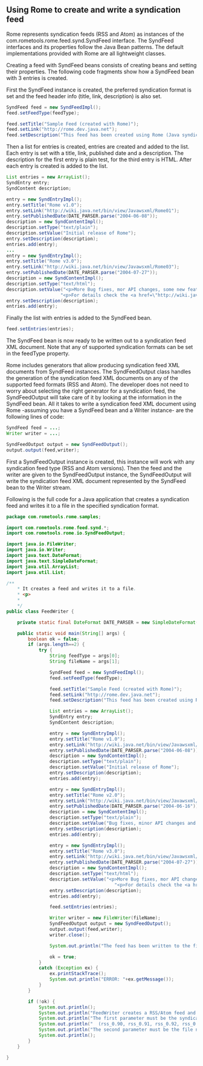 ## Using Rome to create and write a syndication feed

Rome represents syndication feeds (RSS and Atom) as instances of the
com.rometools.rome.feed.synd.SyndFeed interface. The SyndFeed interfaces
and its properties follow the Java Bean patterns. The default
implementations provided with Rome are all lightweight classes.

Creating a feed with SyndFeed beans consists of creating beans and
setting their properties. The following code fragments show how a
SyndFeed bean with 3 entries is created.

First the SyndFeed instance is created, the preferred syndication format
is set and the feed header info (title, link, description) is also set.

```java
SyndFeed feed = new SyndFeedImpl();
feed.setFeedType(feedType);

feed.setTitle("Sample Feed (created with Rome)");
feed.setLink("http://rome.dev.java.net");
feed.setDescription("This feed has been created using Rome (Java syndication utilities");
```

Then a list for entries is created, entries are created and added to the
list. Each entry is set with a title, link, published date and a
description. The description for the first entry is plain test, for the
third entry is HTML. After each entry is created is added to the list.

```java
List entries = new ArrayList();
SyndEntry entry;
SyndContent description;

entry = new SyndEntryImpl();
entry.setTitle("Rome v1.0");
entry.setLink("http://wiki.java.net/bin/view/Javawsxml/Rome01");
entry.setPublishedDate(DATE_PARSER.parse("2004-06-08"));
description = new SyndContentImpl();
description.setType("text/plain");
description.setValue("Initial release of Rome");
entry.setDescription(description);
entries.add(entry);
...
entry = new SyndEntryImpl();
entry.setTitle("Rome v3.0");
entry.setLink("http://wiki.java.net/bin/view/Javawsxml/Rome03");
entry.setPublishedDate(DATE_PARSER.parse("2004-07-27"));
description = new SyndContentImpl();
description.setType("text/html");
description.setValue("<p>More Bug fixes, mor API changes, some new features and some Unit testing</p>"+
                    "<p>For details check the <a href=\"http://wiki.java.net/bin/view/Javawsxml/RomeChangesLog#RomeV03\">Changes Log</a></p>");
entry.setDescription(description);
entries.add(entry);
```

Finally the list with entries is added to the SyndFeed bean.

```java
feed.setEntries(entries);
```

The SyndFeed bean is now ready to be written out to a syndication feed
XML document. Note that any of supported syndication formats can be set
in the feedType property.

Rome includes generators that allow producing syndication feed XML
documents from SyndFeed instances. The SyndFeedOutput class handles the
generation of the syndication feed XML documents on any of the supported
feed formats (RSS and Atom). The developer does not need to worry about
selecting the right generator for a syndication feed, the SyndFeedOutput
will take care of it by looking at the information in the SyndFeed bean.
All it takes to write a syndication feed XML document using Rome
-assuming you have a SyndFeed bean and a Writer instance- are the
following lines of code:

```java
SyndFeed feed = ...;
Writer writer = ...;

SyndFeedOutput output = new SyndFeedOutput();
output.output(feed,writer);
```

First a SyndFeedOutput instance is created, this instance will work with
any syndication feed type (RSS and Atom versions). Then the feed and the
writer are given to the SyndFeedOutput instance, the SyndFeedOutput will
write the syndication feed XML document represented by the SyndFeed bean
to the Writer stream.

Following is the full code for a Java application that creates a
syndication feed and writes it to a file in the specified syndication
format.

```java
package com.rometools.rome.samples;

import com.rometools.rome.feed.synd.*;
import com.rometools.rome.io.SyndFeedOutput;

import java.io.FileWriter;
import java.io.Writer;
import java.text.DateFormat;
import java.text.SimpleDateFormat;
import java.util.ArrayList;
import java.util.List;

/**
    * It creates a feed and writes it to a file.
    * <p>
    *
    */
public class FeedWriter {

    private static final DateFormat DATE_PARSER = new SimpleDateFormat("yyyy-MM-dd");

    public static void main(String[] args) {
        boolean ok = false;
        if (args.length==2) {
            try {
                String feedType = args[0];
                String fileName = args[1];

                SyndFeed feed = new SyndFeedImpl();
                feed.setFeedType(feedType);

                feed.setTitle("Sample Feed (created with Rome)");
                feed.setLink("http://rome.dev.java.net");
                feed.setDescription("This feed has been created using Rome (Java syndication utilities");

                List entries = new ArrayList();
                SyndEntry entry;
                SyndContent description;

                entry = new SyndEntryImpl();
                entry.setTitle("Rome v1.0");
                entry.setLink("http://wiki.java.net/bin/view/Javawsxml/Rome01");
                entry.setPublishedDate(DATE_PARSER.parse("2004-06-08"));
                description = new SyndContentImpl();
                description.setType("text/plain");
                description.setValue("Initial release of Rome");
                entry.setDescription(description);
                entries.add(entry);

                entry = new SyndEntryImpl();
                entry.setTitle("Rome v2.0");
                entry.setLink("http://wiki.java.net/bin/view/Javawsxml/Rome02");
                entry.setPublishedDate(DATE_PARSER.parse("2004-06-16"));
                description = new SyndContentImpl();
                description.setType("text/plain");
                description.setValue("Bug fixes, minor API changes and some new features");
                entry.setDescription(description);
                entries.add(entry);

                entry = new SyndEntryImpl();
                entry.setTitle("Rome v3.0");
                entry.setLink("http://wiki.java.net/bin/view/Javawsxml/Rome03");
                entry.setPublishedDate(DATE_PARSER.parse("2004-07-27"));
                description = new SyndContentImpl();
                description.setType("text/html");
                description.setValue("<p>More Bug fixes, mor API changes, some new features and some Unit testing</p>"+
                                        "<p>For details check the <a href=\"http://wiki.java.net/bin/view/Javawsxml/RomeChangesLog#RomeV03\">Changes Log</a></p>");
                entry.setDescription(description);
                entries.add(entry);

                feed.setEntries(entries);

                Writer writer = new FileWriter(fileName);
                SyndFeedOutput output = new SyndFeedOutput();
                output.output(feed,writer);
                writer.close();

                System.out.println("The feed has been written to the file ["+fileName+"]");

                ok = true;
            }
            catch (Exception ex) {
                ex.printStackTrace();
                System.out.println("ERROR: "+ex.getMessage());
            }
        }

        if (!ok) {
            System.out.println();
            System.out.println("FeedWriter creates a RSS/Atom feed and writes it to a file.");
            System.out.println("The first parameter must be the syndication format for the feed");
            System.out.println("  (rss_0.90, rss_0.91, rss_0.92, rss_0.93, rss_0.94, rss_1.0 rss_2.0 or atom_0.3)");
            System.out.println("The second parameter must be the file name for the feed");
            System.out.println();
        }
    }

}
```
